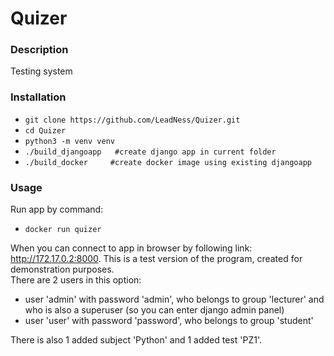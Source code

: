 # Quizer

### Description
Testing system
### Installation
- ```git clone https://github.com/LeadNess/Quizer.git```
- ```cd Quizer```
- ```python3 -m venv venv```
- ```./build_djangoapp   #create django app in current folder```
- ```./build_docker     #create docker image using existing djangoapp```
### Usage
Run app by command:   
- ```docker run quizer```  
  
When you can connect to app in browser by following link: http://172.17.0.2:8000.
This is a test version of the program, created for demonstration purposes.   
There are 2 users in this option:
- user 'admin' with password 'admin', who belongs to group 'lecturer' and who is also a superuser (so you can enter django admin panel)
- user 'user' with password 'password', who belongs to group 'student'    

There is also 1 added subject 'Python' and 1 added test 'PZ1'.